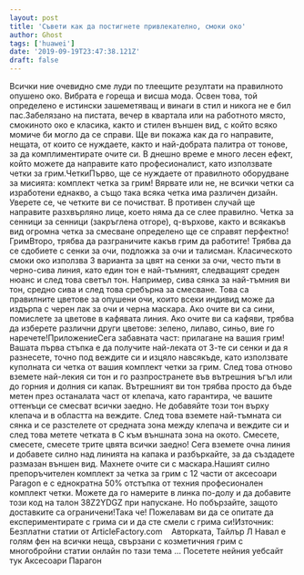 ```yaml
---
layout: post
title: 'Съвети как да постигнете привлекателно, смоки око'
author: Ghost
tags: ['huawei']
date: '2019-09-19T23:47:38.121Z'
draft: false
---
```


Всички ние очевидно сме луди по тлеещите резултати на правилното опушено око. Вибрата е гореща и висша мода. Освен това, той определено е истински зашеметяващ и винаги в стил и никога не е бил пас.Забелязано на пистата, вечер в квартала или на работното място, смокиното око е класика, както и стилен външен вид, с който всяко момиче би могло да се справи. Ще ви покажа как да го направите, нещата, от които се нуждаете, както и най-добрата палитра от тонове, за да комплиментирате очите си. В днешно време е много лесен ефект, който можете да направите като професионалист, като използвате четки за грим.ЧеткиПърво, ще се нуждаете от правилното оборудване за мисията: комплект четка за грим! Вярвате или не, не всички четки са изработени еднакво, а също така всяка четка има различен дизайн. Уверете се, че четките ви се почистват. В противен случай ще направите разхвърляно лице, което няма да се слее правилно. Четка за сенници за сенници (закръглена отгоре), q-върхове, както и всякакъв вид огромна четка за смесване определено ще се справят перфектно!ГримВторо, трябва да разграничите какъв грим да работите! Трябва да се сдобиете с сенки за очи, подложка за очи и талисман. Класическото смоки око използва 3 варианта за цвят на сенки за очи, често пъти в черно-сива линия, като един тон е най-тъмният, следващият среден нюанс и след това светъл тон. Например, сива сянка за най-тъмния ви тон, средно сива и след това сребърна за смесване. Това са правилните цветове за опушени очи, които всеки индивид може да издърпа с черен лак за очи и черна маскара. Ако очите ви са сини, помислете за цветове в кафявата линия. Ако очите ви са кафяви, трябва да изберете различни други цветове: зелено, лилаво, синьо, вие го наречете!ПриложениеСега забавната част: прилагане на вашия грим! Вашата първа стъпка е да получите най-леката от 3-те си сенки и да я разнесете, точно под веждите си и изцяло навсякъде, като използвате куполната си четка от вашия комплект четки за грим. След това отново вземете най-лекия си тон и го разпространете във вътрешния ъгъл или до горния и долния си капак. Вътрешният ви тон трябва просто да бъде метен през останалата част от клепача, като гарантира, че вашите оттенъци се смесват всички заедно. Не добавяйте този тон върху клепача и в областта на веждите. След това вземете най-тъмната си сянка и се разстелете от средната зона между клепача и веждите си и след това метете четката в С към външната зона на окото. Смесете, смесете, смесете трите цвята всички заедно! Сега вземете очна линия и добавете силно над линията на капака и разбъркайте, за да създадете размазан външен вид. Махнете очите си с маскара.Нашият силно препоръчителен комплект за четка за грим с 12 части от аксесоари Paragon е с еднократна 50% отстъпка от техния професионален комплект четки. Можете да го намерите в линка по-долу и да добавите този код на талон 38Z2YDGZ при напускане. Но побързайте, защото доставките са ограничени!Така че! Пожелавам ви да се опитате да експериментирате с грима си и да сте смели с грима си!Източник: Безплатни статии от ArticleFactory.com    Авторката, Тайлър Л Навал е голям фен на всички неща, свързани с козметичния грим с многобройни статии онлайн по тази тема ... Посетете нейния уебсайт тук Аксесоари Парагон
